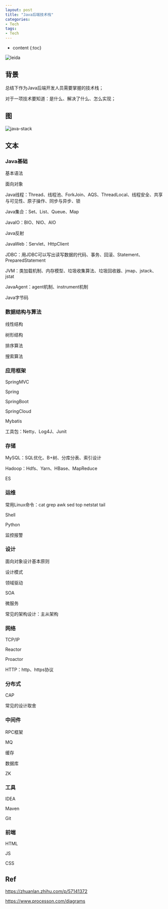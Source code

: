 ```yaml
---
layout: post
title: "Java后端技术栈"
categories: 
- Tech
tags:
- Tech
---
```


* content
{:toc}

![leida](/css/pics/2019-08-04-leida.jpeg)

## 背景

总结下作为Java后端开发人员需要掌握的技术栈；

对于一项技术要知道：是什么、解决了什么、怎么实现；

## 图

![java-stack](/css/pics/2019-08-04-java-stack.png)

## 文本

### Java基础

基本语法

面向对象

Java线程：Thread、线程池、ForkJoin、AQS、ThreadLocal、线程安全、共享与可见性、原子操作、同步与异步、锁

Java集合：Set、List、Queue、Map

JavaIO：BIO、NIO、AIO

Java反射

JavaWeb：Servlet、HttpClient

JDBC：用JDBC可以写出读写数据的代码、事务、回滚、Statement、PreparedStatement

JVM：类加载机制、内存模型、垃圾收集算法、垃圾回收器、jmap、jstack、jstat

JavaAgent：agent机制、instrument机制

Java字节码

### 数据结构与算法

线性结构

树形结构

排序算法

搜索算法

### 应用框架

SpringMVC

Spring

SpringBoot

SpringCloud

Mybatis

工具包：Netty、Log4J、Junit

### 存储

MySQL：SQL优化、B+树、分库分表、索引设计

Hadoop：Hdfs、Yarn、HBase、MapReduce

ES

### 运维

常用Linux命令：cat grep awk sed top netstat tail 

Shell

Python

监控报警

### 设计

面向对象设计基本原则

设计模式

领域驱动

SOA

微服务

常见的架构设计：主从架构

### 网络

TCP/IP

Reactor

Proactor

HTTP：http、https协议

### 分布式

CAP

常见的设计取舍

### 中间件

RPC框架

MQ

缓存

数据库

ZK

### 工具

IDEA

Maven

Git

### 前端

HTML

JS

CSS

## Ref

https://zhuanlan.zhihu.com/p/57141372

https://www.processon.com/diagrams
